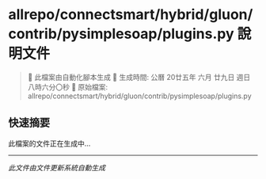 # allrepo/connectsmart/hybrid/gluon/contrib/pysimplesoap/plugins.py 說明文件

> 🚧 此檔案由自動化腳本生成
> 📅 生成時間: 公曆 20廿五年 六月 廿九日 週日 八時六分〇秒
> 📂 原始檔案: allrepo/connectsmart/hybrid/gluon/contrib/pysimplesoap/plugins.py

## 快速摘要
此檔案的文件正在生成中...

<!-- 實際使用時，這裡會是 Claude Code 生成的完整文件內容 -->

---
*此文件由文件更新系統自動生成*

